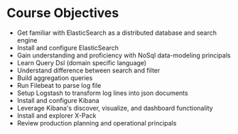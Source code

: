 # Course Objectives #

* Get familiar with ElasticSearch as a distributed database and search engine
* Install and configure ElasticSearch
* Gain understanding and proficiency with NoSql data-modeling principals
* Learn Query Dsl (domain specific language)
* Understand difference between search and filter
* Build aggregation queries
* Run Filebeat to parse log file
* Setup Logstash to transform log lines into json documents
* Install and configure Kibana
* Leverage Kibana's discover, visualize, and dashboard functionality
* Install and explorer X-Pack
* Review production planning and operational principals